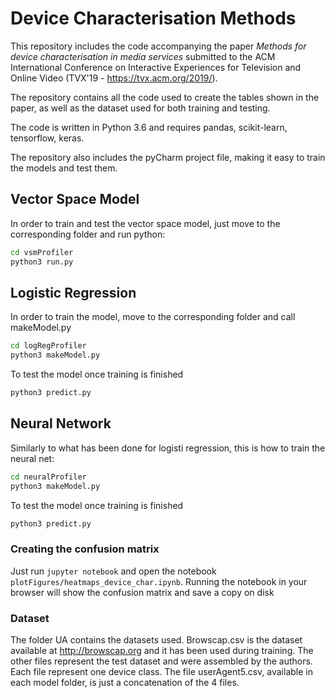 # Device Characterisation Methods

This repository includes the code accompanying the paper *Methods for device characterisation in media services* submitted to the ACM International Conference on Interactive Experiences for Television and Online Video (TVX'19 - https://tvx.acm.org/2019/).

The repository contains all the code used to create the tables shown in the paper, as well as the dataset used for both training and testing.

The code is written in Python 3.6 and requires pandas, scikit-learn, tensorflow, keras.

The repository also includes the pyCharm project file, making it easy to train the models and test them.

## Vector Space Model

In order to train and test the vector space model, just move to the corresponding folder and run python:

```bash
cd vsmProfiler
python3 run.py
```

## Logistic Regression 

In order to train the model, move to the corresponding folder and call makeModel.py


```bash
cd logRegProfiler
python3 makeModel.py
```

To test the model once training is finished

```bash
python3 predict.py
```

## Neural Network

Similarly to what has been done for logisti regression, this is how to train the neural net:


```bash
cd neuralProfiler
python3 makeModel.py
```

To test the model once training is finished

```bash
python3 predict.py
```

### Creating the confusion matrix

Just run `jupyter notebook` and open the notebook `plotFigures/heatmaps_device_char.ipynb`. Running the notebook in your browser will show the confusion matrix and save a copy on disk

### Dataset

The folder UA contains the datasets used. Browscap.csv is the dataset available at http://browscap.org and it has been used during training. The other files represent the test dataset and were assembled by the authors. Each file represent one device class. The file userAgent5.csv, available in each model folder, is just a concatenation of the 4 files.



